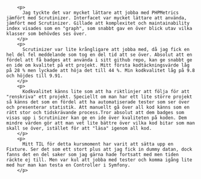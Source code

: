 
        <p>
          Jag tyckte det var mycket lättare att jobba med PHPMetrics jämfört med Scrutinizer. Interfacet var mycket lättare att använda, jämfört med Scrutinizer. Gillade att komplexitet och maintainability index visades som en "graph", som snabbt gav en över blick utav vilka klasser som behövdes ses över.
        </p>
        <p>
          Scrutinizer var lite krångligare att jobba med, då jag fick en hel del fel meddelande som tog en del tid att se över. Absolut att en fördel att få badges att använda i sitt github repo, kan ge snabbt ge en ide om kvalitet på ett projekt. Mitt första kodtäckningsvärde låg på 28 % men lyckade att höja det till 44 %. Min kodkvalitet låg på 9.8 och höjdes till 9.91.
        </p>
        <p>
          Kodkvalitet känns lite som att ha riktlinjer att följa för att "renskriva" ett projekt. Speciellt om man har ett lite större projekt så känns det som en fördel att ha automatiserade tester som ser över och presenterar statistik. Att manuellt gå över all kod känns som en rätt stor och tidskrävande process.Tror absolut att dem badges som visas upp i Scrutinizer kan ge en ide över kvaliteten på koden. Dem mindre värden gör att man vet lite bättre över vilka kod bitar som man skall se över, istället för att "läsa" igenom all kod.  
        </p>
        <p>
          Mitt TIL för detta kursmoment har varit att sätta upp en Fixture. Ser det som ett stort plus att jag fick in dummy datan, dock fanns det en del saker som jag gärna hade fortsatt med men tiden räckte ej till. Men var kul att jobba med tester och komma igång lite med hur man kan testa en Controller i Symfony.
        </p>